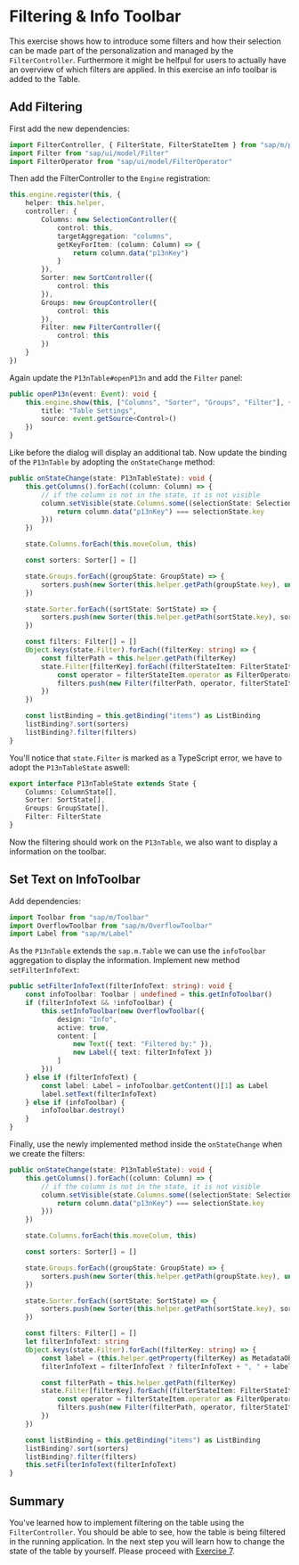 # Filtering & Info Toolbar

This exercise shows how to introduce some filters and how their selection can be made part of the personalization and managed by the `FilterController`. Furthermore it might be helfpul for users to actually have an overview of which filters are applied. In this exercise an info toolbar is added to the Table.

## Add Filtering

First add the new dependencies:
````ts
import FilterController, { FilterState, FilterStateItem } from "sap/m/p13n/FilterController"
import Filter from "sap/ui/model/Filter"
import FilterOperator from "sap/ui/model/FilterOperator"
````

Then add the FilterController to the `Engine` registration:

````ts
this.engine.register(this, {
	helper: this.helper,
	controller: {
		Columns: new SelectionController({
			control: this,
			targetAggregation: "columns",
			getKeyForItem: (column: Column) => {
				return column.data("p13nKey")
			}
		}),
		Sorter: new SortController({
			control: this
		}),
		Groups: new GroupController({
			control: this
		}),
		Filter: new FilterController({
			control: this
		})
	}
})
````

Again update the `P13nTable#openP13n` and add the `Filter` panel:

````ts
public openP13n(event: Event): void {
	this.engine.show(this, ["Columns", "Sorter", "Groups", "Filter"], {
		title: "Table Settings",
		source: event.getSource<Control>()
	})
}
````

Like before the dialog will display an additional tab.
Now update the binding of the `P13nTable` by adopting the `onStateChange` method:

````ts
public onStateChange(state: P13nTableState): void {
	this.getColumns().forEach((column: Column) => {
		// if the column is not in the state, it is not visible
		column.setVisible(state.Columns.some((selectionState: SelectionState) => {
			return column.data("p13nKey") === selectionState.key
		}))
	})

	state.Columns.forEach(this.moveColum, this)

	const sorters: Sorter[] = []

	state.Groups.forEach((groupState: GroupState) => {
		sorters.push(new Sorter(this.helper.getPath(groupState.key), undefined, true))
	})

	state.Sorter.forEach((sortState: SortState) => {
		sorters.push(new Sorter(this.helper.getPath(sortState.key), sortState.descending))
	})

	const filters: Filter[] = []
	Object.keys(state.Filter).forEach((filterKey: string) => {
		const filterPath = this.helper.getPath(filterKey)
		state.Filter[filterKey].forEach((filterStateItem: FilterStateItem) => {
			const operator = filterStateItem.operator as FilterOperator
			filters.push(new Filter(filterPath, operator, filterStateItem.values[0]))
		})
	})

	const listBinding = this.getBinding("items") as ListBinding
	listBinding?.sort(sorters)
	listBinding?.filter(filters)
}
````

You'll notice that `state.Filter` is marked as a TypeScript error, we have to adopt the `P13nTableState` aswell:

````ts
export interface P13nTableState extends State {
	Columns: ColumnState[],
	Sorter: SortState[],
	Groups: GroupState[],
	Filter: FilterState
}
````

Now the filtering should work on the `P13nTable`, we also want to display a information on the toolbar.

## Set Text on InfoToolbar

Add dependencies:

````ts
import Toolbar from "sap/m/Toolbar"
import OverflowToolbar from "sap/m/OverflowToolbar"
import Label from "sap/m/Label"
````
As the `P13nTable` extends the `sap.m.Table` we can use the `infoToolbar` aggregation to display the information. Implement new method `setFilterInfoText`:

````ts
public setFilterInfoText(filterInfoText: string): void {
	const infoToolbar: Toolbar | undefined = this.getInfoToolbar()
	if (filterInfoText && !infoToolbar) {
		this.setInfoToolbar(new OverflowToolbar({
			design: "Info",
			active: true,
			content: [
				new Text({ text: "Filtered by:" }),
				new Label({ text: filterInfoText })
			]
		}))
	} else if (filterInfoText) {
		const label: Label = infoToolbar.getContent()[1] as Label
		label.setText(filterInfoText)
	} else if (infoToolbar) {
		infoToolbar.destroy()
	}
}
````

Finally, use the newly implemented method inside the `onStateChange` when we create the filters:

````ts
public onStateChange(state: P13nTableState): void {
	this.getColumns().forEach((column: Column) => {
		// if the column is not in the state, it is not visible
		column.setVisible(state.Columns.some((selectionState: SelectionState) => {
			return column.data("p13nKey") === selectionState.key
		}))
	})

	state.Columns.forEach(this.moveColum, this)

	const sorters: Sorter[] = []

	state.Groups.forEach((groupState: GroupState) => {
		sorters.push(new Sorter(this.helper.getPath(groupState.key), undefined, true))
	})

	state.Sorter.forEach((sortState: SortState) => {
		sorters.push(new Sorter(this.helper.getPath(sortState.key), sortState.descending))
	})

	const filters: Filter[] = []
	let filterInfoText: string
	Object.keys(state.Filter).forEach((filterKey: string) => {
		const label = (this.helper.getProperty(filterKey) as MetadataObject).label
		filterInfoText = filterInfoText ? filterInfoText + ", " + label : label

		const filterPath = this.helper.getPath(filterKey)
		state.Filter[filterKey].forEach((filterStateItem: FilterStateItem) => {
			const operator = filterStateItem.operator as FilterOperator
			filters.push(new Filter(filterPath, operator, filterStateItem.values[0]))
		})
	})

	const listBinding = this.getBinding("items") as ListBinding
	listBinding?.sort(sorters)
	listBinding?.filter(filters)
	this.setFilterInfoText(filterInfoText)
}
````

## Summary
You've learned how to implement filtering on the table using the `FilterController`. You should be able to see, how the table is being filtered in the running application. In the next step you will learn how to change the state of the table by yourself. Please proceed with [Exercise 7](../ex07/).
